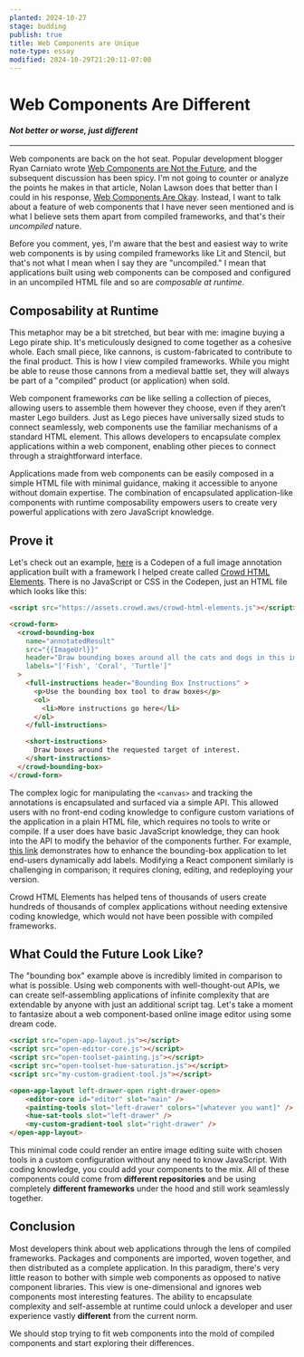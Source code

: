 ```yaml
---
planted: 2024-10-27
stage: budding
publish: true
title: Web Components are Unique
note-type: essay
modified: 2024-10-29T21:20:11-07:00
---
```

# Web Components Are Different

#### *Not better or worse, just different*

---

Web components are back on the hot seat. Popular development blogger Ryan Carniato wrote [Web Components are Not the Future](https://dev.to/ryansolid/maybe-web-components-are-not-the-future-hfh), and the subsequent discussion has been spicy. I'm not going to counter or analyze the points he makes in that article, Nolan Lawson does that better than I could in his response, [Web Components Are Okay](https://nolanlawson.com/2024/09/28/web-components-are-okay/). Instead, I want to talk about a feature of web components that I have never seen mentioned and is what I believe sets them apart from compiled frameworks, and that's their *uncompiled* nature.

Before you comment, yes, I'm aware that the best and easiest way to write web components is by using compiled frameworks like Lit and Stencil, but that's not what I mean when I say they are "uncompiled." I mean that applications built using web components can be composed and configured in an uncompiled HTML file and so are *composable at runtime*.
## Composability at Runtime

This metaphor may be a bit stretched, but bear with me: imagine buying a Lego pirate ship. It's meticulously designed to come together as a cohesive whole. Each small piece, like cannons, is custom-fabricated to contribute to the final product. This is how I view compiled frameworks. While you might be able to reuse those cannons from a medieval battle set, they will always be part of a "compiled" product (or application) when sold.

Web component frameworks *can* be like selling a collection of pieces, allowing users to assemble them however they choose, even if they aren’t master Lego builders. Just as Lego pieces have universally sized studs to connect seamlessly, web components use the familiar mechanisms of a standard HTML element. This allows developers to encapsulate complex applications within a web component, enabling other pieces to connect through a straightforward interface.

Applications made from web components can be easily composed in a simple HTML file with minimal guidance, making it accessible to anyone without domain expertise. The combination of encapsulated application-like components with runtime composability empowers users to create very powerful applications with zero JavaScript knowledge.
## Prove it

Let's check out an example, [here](https://codepen.io/sagemaker_crowd_html_elements/pen/XWpJGad) is a Codepen of a full image annotation application built with a framework I helped create called [Crowd HTML Elements](https://blog.mturk.com/mturk-introduces-crowd-html-elements-a-library-of-easy-to-use-task-interfaces-for-bounding-box-35bb9c860069). There is no JavaScript or CSS in the Codepen, just an HTML file which looks like this:

```html
<script src="https://assets.crowd.aws/crowd-html-elements.js"></script>

<crowd-form>
  <crowd-bounding-box
	name="annotatedResult"
    src="{{ImageUrl}}"
    header="Draw bounding boxes around all the cats and dogs in this image"
    labels="['Fish', 'Coral', 'Turtle']"
  >
    <full-instructions header="Bounding Box Instructions" >
      <p>Use the bounding box tool to draw boxes</p>
      <ol>
        <li>More instructions go here</li>
      </ol>
    </full-instructions>

    <short-instructions>
      Draw boxes around the requested target of interest.
    </short-instructions>
  </crowd-bounding-box>
</crowd-form>  
```

The complex logic for manipulating the `<canvas>` and tracking the annotations is encapsulated and surfaced via a simple API. This allowed users with no front-end coding knowledge to configure custom variations of the application in a plain HTML file, which requires no tools to write or compile. If a user does have basic JavaScript knowledge, they can hook into the API to modify the behavior of the components further. For example, [this link](https://github.com/aws-samples/amazon-sagemaker-ground-truth-task-uis/blob/master/images/bounding-box-custom-labels.liquid.html) demonstrates how to enhance the bounding-box application to let end-users dynamically add labels. Modifying a React component similarly is challenging in comparison; it requires cloning, editing, and redeploying your version.

Crowd HTML Elements has helped tens of thousands of users create hundreds of thousands of complex applications without needing extensive coding knowledge, which would not have been possible with compiled frameworks.
## What Could the Future Look Like?

The "bounding box" example above is incredibly limited in comparison to what is possible. Using web components with well-thought-out APIs, we can create self-assembling applications of infinite complexity that are extendable by anyone with just an additional script tag. Let's take a moment to fantasize about a web component-based online image editor using some dream code.

```html
<script src="open-app-layout.js"></script>
<script src="open-editor-core.js"></script>
<script src="open-toolset-painting.js"></script>
<script src="open-toolset-hue-saturation.js"></script>
<script src="my-custom-gradient-tool.js"></script>

<open-app-layout left-drawer-open right-drawer-open>
	<editor-core id="editor" slot="main" />
	<painting-tools slot="left-drawer" colors="[whatever you want]" />
	<hue-sat-tools slot="left-drawer" />
	<my-custom-gradient-tool slot="right-drawer" />
</open-app-layout>
```

This minimal code could render an entire image editing suite with chosen tools in a custom configuration without any need to know JavaScript. With coding knowledge, you could add your components to the mix. All of these components could come from **different repositories** and be using completely **different frameworks** under the hood and still work seamlessly together.
## Conclusion

Most developers think about web applications through the lens of compiled frameworks. Packages and components are imported, woven together, and then distributed as a complete application. In this paradigm, there's very little reason to bother with simple web components as opposed to native component libraries. This view is one-dimensional and ignores web components most interesting features. The ability to encapsulate complexity and self-assemble at runtime could unlock a developer and user experience vastly **different** from the current norm.

We should stop trying to fit web components into the mold of compiled components and start exploring their differences.






